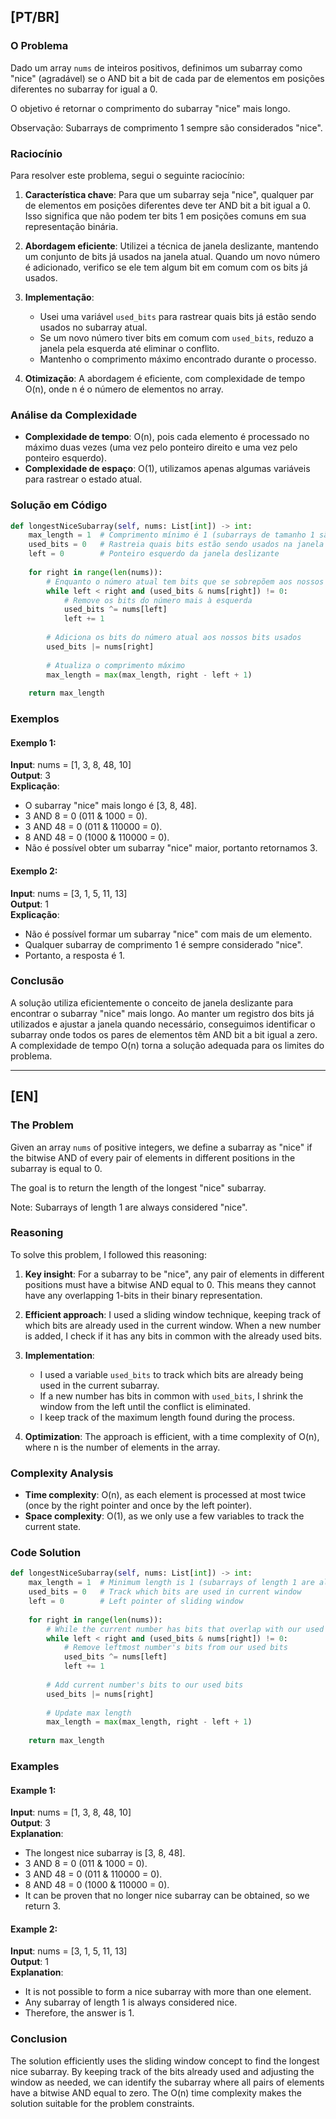 ## [PT/BR]

### O Problema

Dado um array `nums` de inteiros positivos, definimos um subarray como "nice" (agradável) se o AND bit a bit de cada par de elementos em posições diferentes no subarray for igual a 0.

O objetivo é retornar o comprimento do subarray "nice" mais longo.

Observação: Subarrays de comprimento 1 sempre são considerados "nice".

### Raciocínio

Para resolver este problema, segui o seguinte raciocínio:

1. **Característica chave**: Para que um subarray seja "nice", qualquer par de elementos em posições diferentes deve ter AND bit a bit igual a 0. Isso significa que não podem ter bits 1 em posições comuns em sua representação binária.

2. **Abordagem eficiente**: Utilizei a técnica de janela deslizante, mantendo um conjunto de bits já usados na janela atual. Quando um novo número é adicionado, verifico se ele tem algum bit em comum com os bits já usados.

3. **Implementação**:
   - Usei uma variável `used_bits` para rastrear quais bits já estão sendo usados no subarray atual.
   - Se um novo número tiver bits em comum com `used_bits`, reduzo a janela pela esquerda até eliminar o conflito.
   - Mantenho o comprimento máximo encontrado durante o processo.

4. **Otimização**: A abordagem é eficiente, com complexidade de tempo O(n), onde n é o número de elementos no array.

### Análise da Complexidade

- **Complexidade de tempo**: O(n), pois cada elemento é processado no máximo duas vezes (uma vez pelo ponteiro direito e uma vez pelo ponteiro esquerdo).
- **Complexidade de espaço**: O(1), utilizamos apenas algumas variáveis para rastrear o estado atual.

### Solução em Código

```python
def longestNiceSubarray(self, nums: List[int]) -> int:
    max_length = 1  # Comprimento mínimo é 1 (subarrays de tamanho 1 são sempre "nice")
    used_bits = 0   # Rastreia quais bits estão sendo usados na janela atual
    left = 0        # Ponteiro esquerdo da janela deslizante
    
    for right in range(len(nums)):
        # Enquanto o número atual tem bits que se sobrepõem aos nossos bits usados
        while left < right and (used_bits & nums[right]) != 0:
            # Remove os bits do número mais à esquerda
            used_bits ^= nums[left]
            left += 1
        
        # Adiciona os bits do número atual aos nossos bits usados
        used_bits |= nums[right]
        
        # Atualiza o comprimento máximo
        max_length = max(max_length, right - left + 1)
    
    return max_length
```

### Exemplos

#### Exemplo 1:
**Input**: nums = [1, 3, 8, 48, 10]  
**Output**: 3  
**Explicação**:  
- O subarray "nice" mais longo é [3, 8, 48].
- 3 AND 8 = 0 (011 & 1000 = 0).
- 3 AND 48 = 0 (011 & 110000 = 0).
- 8 AND 48 = 0 (1000 & 110000 = 0).
- Não é possível obter um subarray "nice" maior, portanto retornamos 3.

#### Exemplo 2:
**Input**: nums = [3, 1, 5, 11, 13]  
**Output**: 1  
**Explicação**:  
- Não é possível formar um subarray "nice" com mais de um elemento.
- Qualquer subarray de comprimento 1 é sempre considerado "nice".
- Portanto, a resposta é 1.

### Conclusão

A solução utiliza eficientemente o conceito de janela deslizante para encontrar o subarray "nice" mais longo. Ao manter um registro dos bits já utilizados e ajustar a janela quando necessário, conseguimos identificar o subarray onde todos os pares de elementos têm AND bit a bit igual a zero. A complexidade de tempo O(n) torna a solução adequada para os limites do problema.

---

## [EN]

### The Problem

Given an array `nums` of positive integers, we define a subarray as "nice" if the bitwise AND of every pair of elements in different positions in the subarray is equal to 0.

The goal is to return the length of the longest "nice" subarray.

Note: Subarrays of length 1 are always considered "nice".

### Reasoning

To solve this problem, I followed this reasoning:

1. **Key insight**: For a subarray to be "nice", any pair of elements in different positions must have a bitwise AND equal to 0. This means they cannot have any overlapping 1-bits in their binary representation.

2. **Efficient approach**: I used a sliding window technique, keeping track of which bits are already used in the current window. When a new number is added, I check if it has any bits in common with the already used bits.

3. **Implementation**:
   - I used a variable `used_bits` to track which bits are already being used in the current subarray.
   - If a new number has bits in common with `used_bits`, I shrink the window from the left until the conflict is eliminated.
   - I keep track of the maximum length found during the process.

4. **Optimization**: The approach is efficient, with a time complexity of O(n), where n is the number of elements in the array.

### Complexity Analysis

- **Time complexity**: O(n), as each element is processed at most twice (once by the right pointer and once by the left pointer).
- **Space complexity**: O(1), as we only use a few variables to track the current state.

### Code Solution

```python
def longestNiceSubarray(self, nums: List[int]) -> int:
    max_length = 1  # Minimum length is 1 (subarrays of length 1 are always nice)
    used_bits = 0   # Track which bits are used in current window
    left = 0        # Left pointer of sliding window
    
    for right in range(len(nums)):
        # While the current number has bits that overlap with our used bits
        while left < right and (used_bits & nums[right]) != 0:
            # Remove leftmost number's bits from our used bits
            used_bits ^= nums[left]
            left += 1
        
        # Add current number's bits to our used bits
        used_bits |= nums[right]
        
        # Update max length
        max_length = max(max_length, right - left + 1)
    
    return max_length
```

### Examples

#### Example 1:
**Input**: nums = [1, 3, 8, 48, 10]  
**Output**: 3  
**Explanation**:  
- The longest nice subarray is [3, 8, 48].
- 3 AND 8 = 0 (011 & 1000 = 0).
- 3 AND 48 = 0 (011 & 110000 = 0).
- 8 AND 48 = 0 (1000 & 110000 = 0).
- It can be proven that no longer nice subarray can be obtained, so we return 3.

#### Example 2:
**Input**: nums = [3, 1, 5, 11, 13]  
**Output**: 1  
**Explanation**:  
- It is not possible to form a nice subarray with more than one element.
- Any subarray of length 1 is always considered nice.
- Therefore, the answer is 1.

### Conclusion

The solution efficiently uses the sliding window concept to find the longest nice subarray. By keeping track of the bits already used and adjusting the window as needed, we can identify the subarray where all pairs of elements have a bitwise AND equal to zero. The O(n) time complexity makes the solution suitable for the problem constraints.